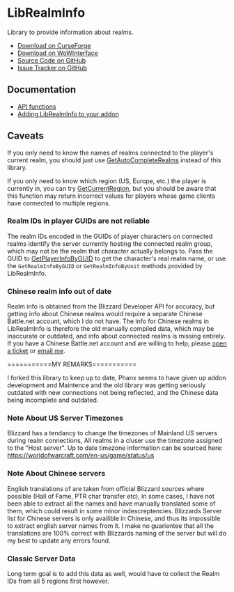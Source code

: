 ﻿LibRealmInfo
===============

Library to provide information about realms.

* [Download on CurseForge](https://wow.curseforge.com/projects/librealminfo)
* [Download on WoWInterface](https://www.wowinterface.com/downloads/info22987-LibRealmInfo.html)
* [Source Code on GitHub](https://github.com/phanx-wow/LibRealmInfo)
* [Issue Tracker on GitHub](https://github.com/phanx-wow/LibRealmInfo/issues)


Documentation
----------------

* [API functions](https://github.com/phanx-wow/LibRealmInfo/wiki/API)
* [Adding LibRealmInfo to your addon](https://github.com/Phanx/LibRealmInfo/wiki/Embedding)


Caveats
----------

If you only need to know the names of realms connected to the player's current realm, you should just use [GetAutoCompleteRealms](http://wowpedia.org/API_GetAutoCompleteRealms) instead of this library.

If you only need to know which region (US, Europe, etc.) the player is currently in, you can try [GetCurrentRegion](http://wowpedia.org/API_GetCurrentRegion), but you should be aware that this function may return incorrect values for players whose game clients have connected to multiple regions.

### Realm IDs in player GUIDs are not reliable

The realm IDs encoded in the GUIDs of player characters on connected realms identify the server currently hosting the connected realm group, which may not be the realm that character actually belongs to. Pass the GUID to [GetPlayerInfoByGUID](http://wowpedia.org/API_GetPlayerInfoByGUID) to get the character's real realm name, or use the `GetRealmInfoByGUID` or `GetRealmInfoByUnit` methods provided by LibRealmInfo.

### Chinese realm info out of date

Realm info is obtained from the Blizzard Developer API for accuracy, but getting info about Chinese realms would require a separate Chinese Battle.net account, which I do not have. The info for Chinese realms in LibRealmInfo is therefore the old manually compiled data, which may be inaccurate or outdated, and info about connected realms is missing entirely. If you have a Chinese Battle.net account and are willing to help, please [open a ticket](https://github.com/phanx-wow/LibRealmInfo/issues) or [email me](mailto:addons@phanx.net).

===========MY REMARKS===========

I forked this library to keep up to date, Phanx seems to have given up addon development and Maintence and the old library was getting seriously outdated with new connections not being reflected, and the Chinese data being incomplete and outdated.

### Note About US Server Timezones
Blizzard has a tendancy to change the timezones of Mainland US servers during realm connections, All realms in a cluser use the timezone assigned to the "Host server". Up to date timezone information can be sourced here: https://worldofwarcraft.com/en-us/game/status/us

### Note About Chinese servers
English translations of are taken from official Blizzard sources where possible (Hall of Fame, PTR char transfer etc), in some cases, I have not been able to extract all the names and have manually translated some of them, which could result in some minor indescreptencies. Blizzards Server list for Chinese servers is only availible in Chinese, and thus its impossible to extract english server names from it. I make no guarientee that all the translations are 100% correct with Blizzards naming of the server but will do my best to update any errors found.

### Classic Server Data
Long term goal is to add this data as well, would have to collect the Realm IDs from all 5 regions first however.
